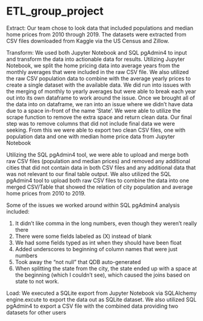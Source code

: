 # ETL_group_project

Extract: Our team chose to look data that included populations and median home prices from 2010 through 2019. The datasets were extracted from CSV files downloaded from Kaggle via the US Census and Zillow. 

Transform: We used both Jupyter Notebook and SQL pgAdmin4 to input and transform the data into actionable data for results. Utilizing Jupyter Notebook, we split the home pricing data into average years from the monthly averages that were included in the raw CSV file. We also utilized the raw CSV population data to combine with the average yearly prices to create a single dataset with the available data. We did run into issues with the merging of monthly to yearly averages but were able to break each year out into its own dataframe to work around the issue. Once we brought all of the data into on dataframe, we ran into an issue where we didn’t have data due to a space in-front of the name ‘State’. We were able to utilize the scrape function to remove the extra space and return clean data. Our final step was to remove columns that did not include final data we were seeking. From this we were able to export two clean CSV files, one with population data and one with median home price data from Jupyter Notebook

Utilizing the SQL pgAdmin4 tool, we were able to upload and merge both raw CSV files (population and median prices) and removed any additional cities that did not contain data in both CSV files and any additional data that was not relevant to our final table output. We also utilized the SQL pgAdmin4 tool to upload both raw CSV files to combine the data into one merged CSV/Table that showed the relation of city population and average home prices from 2010 to 2019. 

Some of the issues we worked around within SQL pgAdmin4 analysis included:
1) It didn’t like comma in the long numbers, even though they weren’t really there 
2) There were some fields labeled as (X) instead of blank 
3) We had some fields typed as int when they should have been float 
4) Added underscores to beginning of column names that were just numbers 
5) Took away the “not null” that QDB auto-generated 
6) When splitting the state from the city, the state ended up with a space at the beginning (which I couldn’t see), which caused the joins based on state to not work.

Load: We executed a SQLite export from Jupyter Notebook via SQLAlchemy engine.excute to export the data out as SQLite dataset. We also utilized SQL pgAdmin4 to export a CSV file with the combined data providing two datasets for other users

